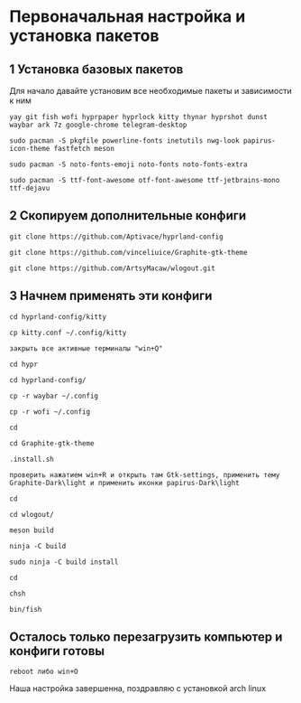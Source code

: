 # Первоначальная настройка и установка пакетов

## 1 Установка базовых пакетов
Для начало давайте установим все необходимые пакеты и зависимости к ним
````
yay git fish wofi hyprpaper hyprlock kitty thynar hyprshot dunst waybar ark 7z google-chrome telegram-desktop
````
````
sudo pacman -S pkgfile powerline-fonts inetutils nwg-look papirus-icon-theme fastfetch meson
````
````
sudo pacman -S noto-fonts-emoji noto-fonts noto-fonts-extra
````
````
sudo pacman -S ttf-font-awesome otf-font-awesome ttf-jetbrains-mono ttf-dejavu
````

## 2 Скопируем дополнительные конфиги
````
git clone https://github.com/Aptivace/hyprland-config
````
````
git clone https://github.com/vinceliuice/Graphite-gtk-theme
````
````
git clone https://github.com/ArtsyMacaw/wlogout.git
````

## 3 Начнем применять эти конфиги
````
cd hyprland-config/kitty
````
````
cp kitty.conf ~/.config/kitty
````
````
закрыть все активные терминалы "win+Q"
````
````
cd hypr
````
````
cd hyprland-config/
````
````
cp -r waybar ~/.config
````
````
cp -r wofi ~/.config
````
````
cd
````
````
cd Graphite-gtk-theme
````
````
.install.sh
````
````
проверить нажатием win+R и открыть там Gtk-settings, применить тему Graphite-Dark\light и применить иконки papirus-Dark\light
````
````
cd
````
````
cd wlogout/
````
````
meson build
````
````
ninja -C build
````
````
sudo ninja -C build install
````
````
cd
````
````
chsh
````
````
bin/fish
````
## Осталось только перезагрузить компьютер и конфиги готовы
````
reboot либо win+O
````
Наша настройка завершенна, поздравляю с установкой arch linux
